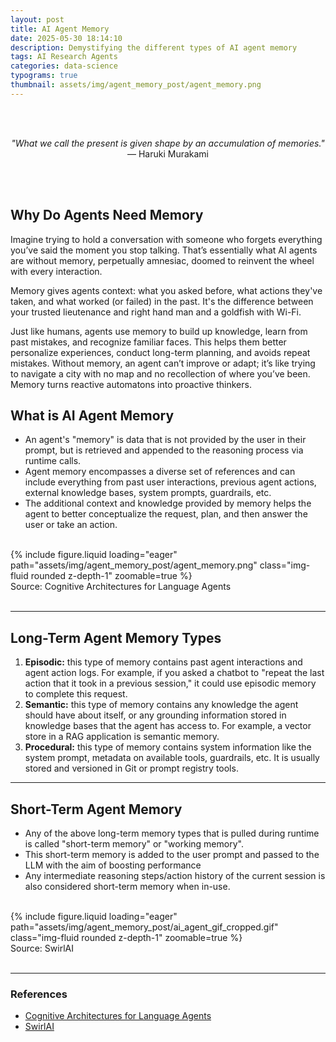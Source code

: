 ```yaml
---
layout: post
title: AI Agent Memory
date: 2025-05-30 18:14:10
description: Demystifying the different types of AI agent memory
tags: AI Research Agents
categories: data-science
typograms: true
thumbnail: assets/img/agent_memory_post/agent_memory.png
---
```


<br>
<br>
<p style="text-align: center;">
    <em>"What we call the present is given shape by an accumulation of memories."</em><br>
    — Haruki Murakami
</p>
<br>
<br>


## Why Do Agents Need Memory

Imagine trying to hold a conversation with someone who forgets everything you’ve said the moment you stop talking. That’s essentially what AI agents are without memory, perpetually amnesiac, doomed to reinvent the wheel with every interaction. 

Memory gives agents context: what you asked before, what actions they've taken, and what worked (or failed) in the past. It's the difference between your trusted lieutenance and right hand man and a goldfish with Wi-Fi.

Just like humans, agents use memory to build up knowledge, learn from past mistakes, and recognize familiar faces. This helps them better personalize experiences, conduct long-term planning, and avoids repeat mistakes. Without memory, an agent can’t improve or adapt; it’s like trying to navigate a city with no map and no recollection of where you’ve been. Memory turns reactive automatons into proactive thinkers.

## What is AI Agent Memory
* An agent's "memory" is data that is not provided by the user in their prompt, but is retrieved and appended to the reasoning process via runtime calls. 
* Agent memory encompasses a diverse set of references and can include everything from past user interactions, previous agent actions, external knowledge bases, system prompts, guardrails, etc.
* The additional context and knowledge provided by memory helps the agent to better conceptualize the request, plan, and then answer the user or take an action.


<br>
<div class="row mt-3">
    <div class="col-sm mt-3 mt-md-0">
        {% include figure.liquid loading="eager" path="assets/img/agent_memory_post/agent_memory.png" class="img-fluid rounded z-depth-1" zoomable=true %}
    </div>
</div>
<div class="caption">
    Source: Cognitive Architectures for Language Agents
</div>
<br>


---
## Long-Term Agent Memory Types
1. **Episodic:** this type of memory contains past agent interactions and agent action logs. For example, if you asked a chatbot to "repeat the last action that it took in a previous session," it could use episodic memory to complete this request.
2. **Semantic:** this type of memory contains any knowledge the agent should have about itself, or any grounding information stored in knowledge bases that the agent has access to. For example, a vector store in a RAG application is semantic memory.
3. **Procedural:** this type of memory contains system information like the system prompt, metadata on available tools, guardrails, etc. It is usually stored and versioned in Git or prompt registry tools.

---
## Short-Term Agent Memory
* Any of the above long-term memory types that is pulled during runtime is called "short-term memory" or "working memory".
* This short-term memory is added to the user prompt and passed to the LLM with the aim of boosting performance
* Any intermediate reasoning steps/action history of the current session is also considered short-term memory when in-use.


<br>
<div class="row mt-3">
    <div class="col-sm mt-3 mt-md-0">
        {% include figure.liquid loading="eager" path="assets/img/agent_memory_post/ai_agent_gif_cropped.gif" class="img-fluid rounded z-depth-1" zoomable=true %}
    </div>
</div>
<div class="caption">
    Source: SwirlAI
</div>
<br>

---
### References
* [Cognitive Architectures for Language Agents](https://arxiv.org/pdf/2309.02427)
* [SwirlAI](https://www.newsletter.swirlai.com/)


